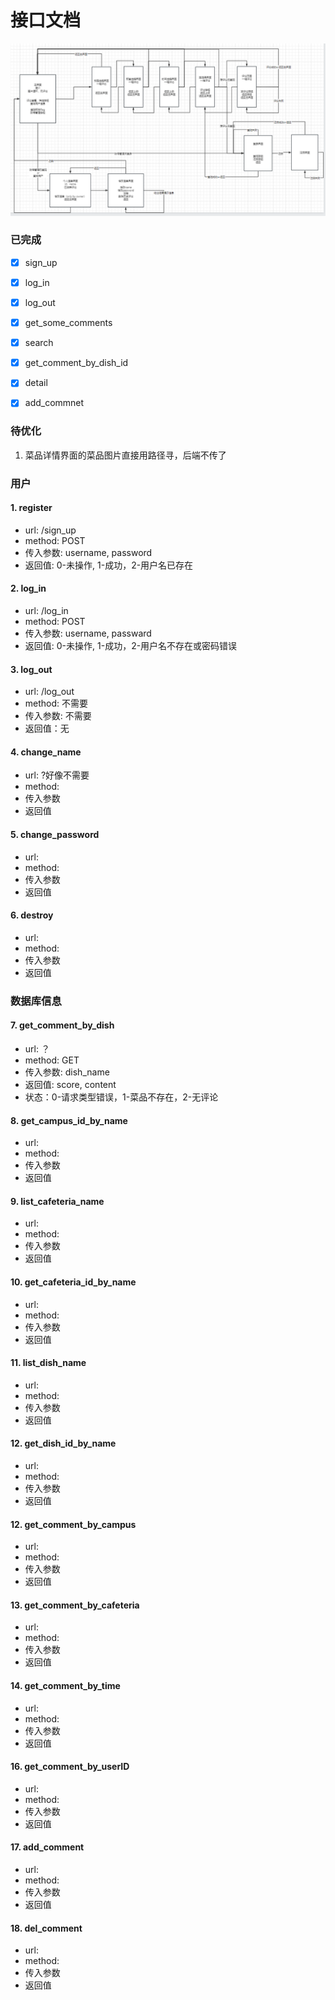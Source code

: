 # 接口文档
<img src="./interface.png" style="zoom:50%" />

### 已完成

- [x] sign_up
- [x] log_in
- [x] log_out 
- [x] get_some_comments
- [x] search
- [x] get_comment_by_dish_id
- [x] detail
- [x] add_commnet


### 待优化
1. 菜品详情界面的菜品图片直接用路径寻，后端不传了

### 用户
#### 1. register
- url: /sign_up
- method: POST
- 传入参数: username, password
- 返回值: 0-未操作, 1-成功，2-用户名已存在

#### 2. log_in
- url: /log_in
- method: POST
- 传入参数: username, passward
- 返回值: 0-未操作, 1-成功，2-用户名不存在或密码错误


#### 3. log_out
- url: /log_out
- method: 不需要
- 传入参数: 不需要
- 返回值：无

#### 4. change_name
- url: ?好像不需要
- method: 
- 传入参数
- 返回值

#### 5. change_password
- url: 
- method: 
- 传入参数
- 返回值

#### 6. destroy
- url: 
- method: 
- 传入参数
- 返回值

### 数据库信息
#### 7. get_comment_by_dish
- url: ？
- method: GET
- 传入参数: dish_name
- 返回值: score, content
- 状态：0-请求类型错误，1-菜品不存在，2-无评论

#### 8. get_campus_id_by_name
- url: 
- method: 
- 传入参数
- 返回值

#### 9. list_cafeteria_name
- url: 
- method: 
- 传入参数
- 返回值

#### 10. get_cafeteria_id_by_name
- url: 
- method: 
- 传入参数
- 返回值

#### 11. list_dish_name
- url: 
- method: 
- 传入参数
- 返回值

#### 12. get_dish_id_by_name
- url: 
- method: 
- 传入参数
- 返回值

#### 12. get_comment_by_campus
- url: 
- method: 
- 传入参数
- 返回值

#### 13. get_comment_by_cafeteria
- url: 
- method: 
- 传入参数
- 返回值

#### 14. get_comment_by_time
- url: 
- method: 
- 传入参数
- 返回值



#### 16. get_comment_by_userID
- url: 
- method: 
- 传入参数
- 返回值

#### 17. add_comment
- url: 
- method: 
- 传入参数
- 返回值

#### 18. del_comment
- url: 
- method: 
- 传入参数
- 返回值
